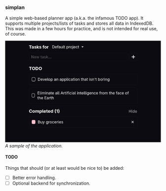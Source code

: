 ### simplan

A simple web-based planner app (a.k.a. the infamous TODO app). It supports multiple projects/lists of tasks and stores all data in IndexedDB.
This was made in a few hours for practice, and is not intended for real use, of course.

![](./.github/screnshot.png)
*A sample of the application.*


#### TODO

Things that should (or at least would be nice to) be added:
- [ ] Better error handling.
- [ ] Optional backend for synchronization.